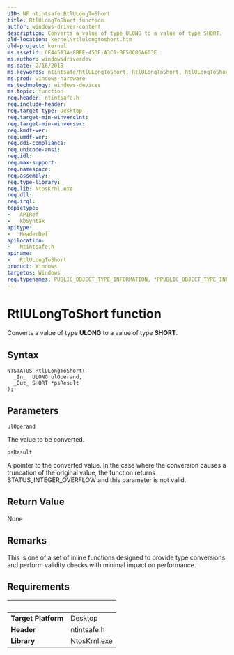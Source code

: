 ```yaml
---
UID: NF:ntintsafe.RtlULongToShort
title: RtlULongToShort function
author: windows-driver-content
description: Converts a value of type ULONG to a value of type SHORT.
old-location: kernel\rtlulongtoshort.htm
old-project: kernel
ms.assetid: CF44513A-8BFE-453F-A3C1-BF50C86A663E
ms.author: windowsdriverdev
ms.date: 2/16/2018
ms.keywords: ntintsafe/RtlULongToShort, RtlULongToShort, RtlULongToShort function [Kernel-Mode Driver Architecture], kernel.rtlulongtoshort
ms.prod: windows-hardware
ms.technology: windows-devices
ms.topic: function
req.header: ntintsafe.h
req.include-header: 
req.target-type: Desktop
req.target-min-winverclnt: 
req.target-min-winversvr: 
req.kmdf-ver: 
req.umdf-ver: 
req.ddi-compliance: 
req.unicode-ansi: 
req.idl: 
req.max-support: 
req.namespace: 
req.assembly: 
req.type-library: 
req.lib: NtosKrnl.exe
req.dll: 
req.irql: 
topictype:
-	APIRef
-	kbSyntax
apitype:
-	HeaderDef
apilocation:
-	Ntintsafe.h
apiname:
-	RtlULongToShort
product: Windows
targetos: Windows
req.typenames: PUBLIC_OBJECT_TYPE_INFORMATION, *PPUBLIC_OBJECT_TYPE_INFORMATION
---
```



# RtlULongToShort function
Converts a value of type <b>ULONG</b> to a value of type <b>SHORT</b>.

## Syntax

````
NTSTATUS RtlULongToShort(
  _In_  ULONG ulOperand,
  _Out_ SHORT *psResult
);
````

## Parameters

`ulOperand`

The value to be converted.

`psResult`

A pointer to the converted value. In the case where the conversion causes a truncation of the original value, the function returns STATUS_INTEGER_OVERFLOW and this parameter is not valid.


## Return Value

None

## Remarks

This is one of a set of inline functions designed to provide type conversions and perform validity checks with minimal impact on performance.

## Requirements
| &nbsp; | &nbsp; |
| ---- |:---- |
| **Target Platform** | Desktop |
| **Header** | ntintsafe.h |
| **Library** | NtosKrnl.exe |